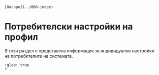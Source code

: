```{only} html
[Нагоре](../000-index)
```

# Потребителски настройки на профил

В този раздел е представена информация за индивидуални настройки на потребителите на системата.  

```{toctree}
:glob: true
*
```
